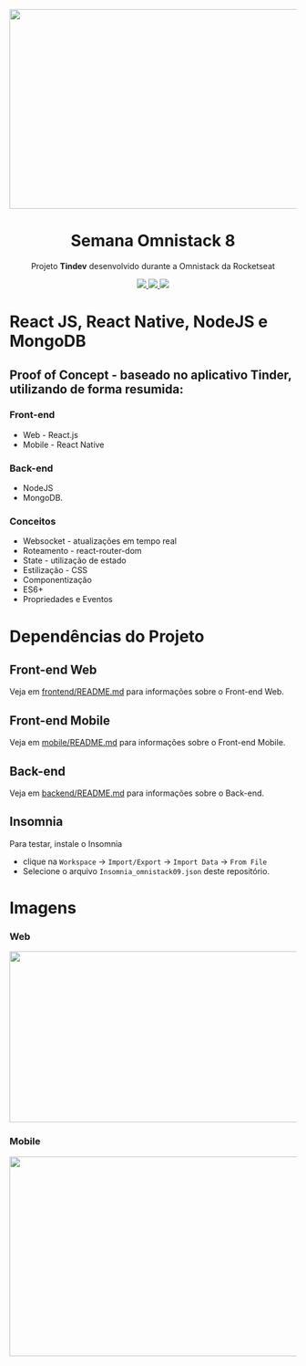<p align="center">
  <img src="https://user-images.githubusercontent.com/70285547/93002743-6f5e7f80-f50f-11ea-8af7-322daf97f659.png" height="350" width="850"></img>
</p>
<h1 align="center">Semana Omnistack 8</h1>

<p align="center">Projeto <strong>Tindev</strong> desenvolvido durante a Omnistack da Rocketseat</p>

<p align="center">
  <a aria-label="Versão do Node" href="https://github.com/nodejs/node/blob/master/doc/changelogs/CHANGELOG_V12.md#12.18.3">
    <img src="https://img.shields.io/badge/node.js@lts-12.18.3-informational?logo=Node.JS"></img>
  </a>
  <a aria-label="Versão do React" href="https://github.com/facebook/react/blob/master/CHANGELOG.md#16131-november-14-2019">
    <img src="https://img.shields.io/badge/react-16.13.1-informational?logo=react"></img>
  </a>
  <a aria-label="Versão do Expo" href="https://www.npmjs.com/package/expo-cli/v/3.26.2">
    <img src="https://img.shields.io/badge/expo--CLI-3.26.2-informational?logo=expo"></img>
  </a>
</p>

# React JS, React Native, NodeJS e MongoDB

## Proof of Concept - baseado no aplicativo Tinder, utilizando de forma resumida:

### Front-end 
  * Web - React.js
  * Mobile - React Native
  
### Back-end
  * NodeJS
  * MongoDB.

### Conceitos
  * Websocket - atualizações em tempo real
  * Roteamento - react-router-dom
  * State - utilização de estado
  * Estilização - CSS
  * Componentização
  * ES6+
  * Propriedades e Eventos

# Dependências do Projeto

## Front-end Web
Veja em [frontend/README.md](./frontend) para informações sobre o Front-end Web.

## Front-end Mobile
Veja em [mobile/README.md](./mobile) para informações sobre o Front-end Mobile.

## Back-end 
Veja em [backend/README.md](./backend) para informações sobre o Back-end.

## Insomnia
Para testar, instale o Insomnia
* clique na `Workspace` → `Import/Export` → `Import Data` → `From File` 
* Selecione o arquivo `Insomnia_omnistack09.json` deste repositório.

# Imagens

### Web
<p align="center">
    <img src="https://user-images.githubusercontent.com/70285547/92531167-27d0ae80-f204-11ea-8cf8-8a6414efabe9.png" height="300" width="1000">
</p>

### Mobile
<p align="center">
    <img src="https://user-images.githubusercontent.com/70285547/92531201-37e88e00-f204-11ea-8cb8-6a051b9ad36e.png" height="350" width="1000">
</p>
